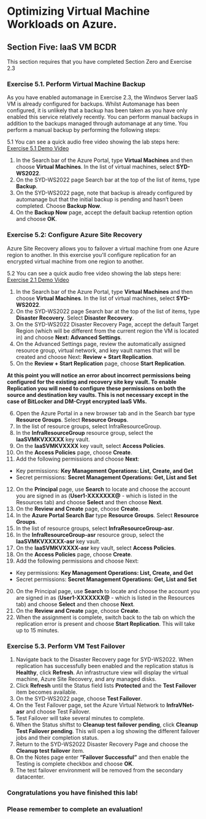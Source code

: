 # Optimizing Virtual Machine Workloads on Azure.

## Section Five: IaaS VM BCDR

This section requires that you have completed Section Zero and Exercise 2.3

### Exercise 5.1. Perform Virtual Machine Backup

As you have enabled automanage in Exercise 2.3, the Windwos Server IaaS VM is already configured for backups. Whilst Automanage has been configured, it is unlikely that a backup has been taken as you have only enabled this service relatively recently. You can perform manual backups in addition to the backups managed through automanage at any time. You perform a manual backup by performing the following steps:

5.1	You can see a quick audio free video showing the lab steps here: [Exercise 5.1 Demo Video](https://youtu.be/SZjoxpD9O8s)

1. In the Search bar of the Azure Portal, type **Virtual Machines** and then choose **Virtual Machines**. In the list of virtual machines, select **SYD-WS2022**.
2. On the SYD-WS2022 page Search bar at the top of the list of items, type **Backup**.
3. On the SYD-WS2022 page, note that backup is already configured by automanage but that the initial backup is pending and hasn’t been completed. Choose **Backup Now**.
4. On the **Backup Now** page, accept the default backup retention option and choose **OK**.

### Exercise 5.2: Configure Azure Site Recovery

Azure Site Recovery allows you to failover a virtual machine from one Azure region to another. In this exercise you'll configure replication for an encrypted virtual machine from one region to another.

5.2 You can see a quick audio free video showing the lab steps here: [Exercise 2.1 Demo Video](https://youtu.be/KcrxNGg7nAQ)

1. In the Search bar of the Azure Portal, type **Virtual Machines** and then choose **Virtual Machines**. In the list of virtual machines, select **SYD-WS2022**.
2. On the SYD-WS2022 page Search bar at the top of the list of items, type **Disaster Recovery**. Select **Disaster Recovery**.
3. On the SYD-WS2022 Disaster Recovery Page, accept the default Target Region (which will be different from the current region the VM is located in) and choose **Next: Advanced Settings**.
4. On the Advanced Settings page, review the automatically assigned resource group, virtual network, and key vault names that will be created and choose Next: **Review + Start Replication**.
5.  On the **Review + Start Replication** page, choose **Start Replication**. 

**At this point you will notice an error about incorrect permissions being configured for the existing and recovery site key vault. To enable Replication you will need to configure these permissions on both the source and destination key vaults. This is not necessary except in the case of BitLocker and DM-Crypt encrypted IaaS VMs.**

6.  Open the Azure Portal in a new browser tab and in the Search bar type **Resource Groups**. Select **Resource Groups**.
7.  In the list of resource groups, select InfraResourceGroup.
8.  In the **InfraResourceGroup** resource group, select the **IaaSVMKVXXXXX** key vault.
9.  On the **IaaSVMKVXXXX** key vault, select **Access Policies**.
10. On the **Access Policies** page, choose **Create**.
11. Add the following permissions and choose **Next**:
- Key permissions: **Key Management Operations: List, Create, and Get**
- Secret permissions: **Secret Management Operations: Get, List and Set**
12. On the **Principal** page, use **Search** to locate and choose the account you are signed in as (**User1-XXXXXXX@** - which is listed in the Resources tab) and choose **Select** and then choose **Next**.
13. On the **Review and Create** page, choose **Create**.
14. In the **Azure Portal Search Bar** type **Resource Groups**. Select **Resource Groups**.
15. In the list of resource groups, select **InfraResourceGroup-asr**.
16. In the **InfraResourceGroup-asr** resource group, select the **IaaSVMKVXXXXX-asr** key vault.
17. On the **IaaSVMKVXXXX-asr** key vault, select **Access Policies**.
18. On the **Access Policies** page, choose **Create**.
19. Add the following permissions and choose Next:
- Key permissions: **Key Management Operations: List, Create, and Get**
- Secret permissions: **Secret Management Operations: Get, List and Set**
20. On the Principal page, use **Search** to locate and choose the account you are signed in as (**User1-XXXXXXX@** - which is listed in the Resources tab) and choose **Select** and then choose **Next**.
21. On the **Review and Create** page, choose **Create**.
22. When the assignment is complete, switch back to the tab on which the replication error is present and choose **Start Replication**. This will take up to 15 minutes.

### Exercise 5.3. Perform VM Test Failover

1. Navigate back to the Disaster Recovery page for SYD-WS2022. When replication has successfully been enabled and the replication status is **Healthy**, click **Refresh**. An infrastructure view will display the virtual machine, Azure Site Recovery, and any managed disks.
2. Click **Refresh** until the Status field lists **Protected** and the **Test Failover** item becomes available.
3. On the SYD-WS2022 page, choose **Test Failover**.
4. On the Test Failover page, set the Azure Virtual Network to **InfraVNet-asr** and choose Test Failover.
5. Test Failover will take several minutes to complete.
6. When the Status shiftst to **Cleanup test failover pending**, click **Cleanup Test Failover pending**. This will open a log showing the different failover jobs and their completion status.
7. Return to the SYD-WS2022 Disaster Recovery Page and choose the **Cleanup test failover** item.
8. On the Notes page enter **“Failover Successful”** and then enable the Testing is complete checkbox and choose **OK**.
9. The test failover environment will be removed from the secondary datacenter.

### Congratulations you have finished this lab! 
### Please remember to complete an evaluation!